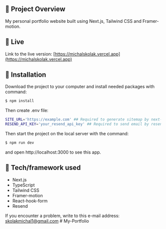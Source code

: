 ## 🎉 Project Overview
My personal portfolio website built using Next.js, Tailwind CSS and Framer-motion.

## 📍 Live 

Link to the live version: [https://michalskolak.vercel.app](https://michalskolak.vercel.app)

## 💾 Installation 
Download the project to your computer and install needed packages with command:

```bash
$ npm install
```
Then create .env file:
```bash
SITE_URL='https://example.com' ## Required to generate sitemap by next-sitemap 
RESEND_API_KEY='your_resend_api_key' ## Required to send email by resend
```

Then start the project on the local server with the command:

```bash
$ npm run dev
```

and open http://localhost:3000 to see this app.

## 🔧 Tech/framework used 
- Next.js
- TypeScript
- Tailwind CSS
- Framer-motion
- React-hook-form
- Resend

If you encounter a problem, write to this e-mail address: [skolakmichal1@gmail.com](mailto:skolakmichal1@gmail.com)
#   M y - P o r t f o l i o  
 